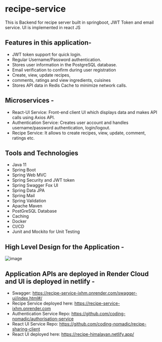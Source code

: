 # recipe-service

This is Backend for recipe server built in springboot, JWT Token and email service. UI is implemented in react JS

## Features in this application- 

- JWT token support for quick login.
- Regular Username/Password authentication.
- Stores user information in the PostgreSQL database.
- Email verification to confirm during user registration
- Create, view, update recipes, 
- comments, ratings and view ingredients, cuisines
- Stores API data in Redis Cache to minimize network calls.

## Microservices - 

- React-UI Service: Front-end client UI which displays data and makes API calls using Axios API.
- Authentication Service: Creates user account and handles username/password authentication, login/logout.
- Recipe Service: It allows to create recipes, view, update, comment, ratings etc.

## Tools and Technologies
- Java 11
- Spring Boot
- Spring Web MVC
- Spring Security and JWT token
- Spring Swagger Fox UI 
- Spring Data JPA
- Spring Mail
- Spring Validation
- Apache Maven
- PostGreSQL Database
- Caching
- Docker
- CI/CD
- Junit and Mockito for Unit Testing

## High Level Design for the Application - 

![image](https://github.com/coding-nomadic/recipe-service/assets/8009104/94f1fba3-5e7f-492c-a392-d6e7ebd0be4c)


## Application APIs are deployed in Render Cloud and UI is deployed in netlify -

- Swagger: https://recipe-service-ixhm.onrender.com/swagger-ui/index.html#/
- Recipe Service deployed here: https://recipe-service-ixhm.onrender.com
- Authentication Service Repo: https://github.com/coding-nomadic/authorisation-service
- React UI Service Repo: https://github.com/coding-nomadic/recipe-sharing-client
- React UI deployed here: https://recipe-himalayan.netlify.app/

